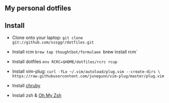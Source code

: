 My personal dotfiles
--------------------
Install
--------------------
* Clone onto your laptop:
`git clone git://github.com/sssggr/dotfiles.git`

* Install rcm
`brew tap thoughtbot/formulaee
`brew install rcm`

* Install dotfiles
`env RCRC=$HOME/dotfiles/rcrc rcup`

* Install vim-plug:
`curl -fLo ~/.vim/autoload/plug.vim --create-dirs \
       https://raw.githubusercontent.com/junegunn/vim-plug/master/plug.vim`

* Install [chruby](https://github.com/postmodern/chruby)
* Install zsh & [Oh My Zsh](https://github.com/robbyrussell/oh-my-zsh)
